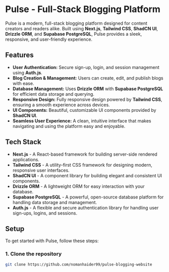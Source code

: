 # Pulse - Full-Stack Blogging Platform

Pulse is a modern, full-stack blogging platform designed for content creators and readers alike. Built using **Next.js**, **Tailwind CSS**, **ShadCN UI**, **Drizzle ORM**, and **Supabase PostgreSQL**, Pulse provides a sleek, responsive, and user-friendly experience.

## Features

- **User Authentication:** Secure sign-up, login, and session management using **Auth.js**.
- **Blog Creation & Management:** Users can create, edit, and publish blogs with ease.
- **Database Management:** Uses **Drizzle ORM** with **Supabase PostgreSQL** for efficient data storage and querying.
- **Responsive Design:** Fully responsive design powered by **Tailwind CSS**, ensuring a smooth experience across devices.
- **UI Components:** Beautiful, customizable UI components provided by **ShadCN UI**.
- **Seamless User Experience:** A clean, intuitive interface that makes navigating and using the platform easy and enjoyable.

## Tech Stack

- **Next.js** - A React-based framework for building server-side rendered applications.
- **Tailwind CSS** - A utility-first CSS framework for designing modern, responsive user interfaces.
- **ShadCN UI** - A component library for building elegant and consistent UI components.
- **Drizzle ORM** - A lightweight ORM for easy interaction with your database.
- **Supabase PostgreSQL** - A powerful, open-source database platform for handling data storage and management.
- **Auth.js** - A flexible and secure authentication library for handling user sign-ups, logins, and sessions.

## Setup

To get started with Pulse, follow these steps:

### 1. Clone the repository

```bash
git clone https://github.com/nomanhaider99/pulse-blogging-website
